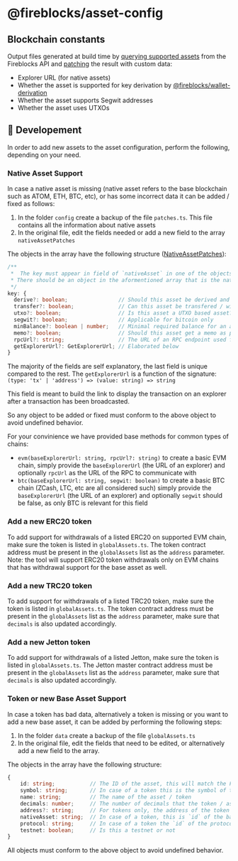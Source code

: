 # @fireblocks/asset-config

## Blockchain constants

Output files generated at build time by [querying supported assets](https://developers.fireblocks.com/reference/get_supported-assets) from the Fireblocks API and [patching](config/assetPatches.ts) the result with custom data:

- Explorer URL (for native assets)
- Whether the asset is supported for key derivation by [@fireblocks/wallet-derivation](../wallet-derivation/)
- Whether the asset supports Segwit addresses
- Whether the asset uses UTXOs

## :hammer: Developement

In order to add new assets to the asset configuration, perform the following, depending on your need.

### Native Asset Support

In case a native asset is missing (native asset refers to the base blockchain such as ATOM, ETH, BTC, etc), or has some incorrect data it can be added / fixed as follows:

1. In the folder `config` create a backup of the file `patches.ts`. This file contains all the information about native assets
2. In the original file, edit the fields needed or add a new field to the array `nativeAssetPatches`

The objects in the array have the following structure ([NativeAssetPatches](./types.ts#L21)):

```typescript
/**
 *  The key must appear in field of `nativeAsset` in one of the objects in the field globalAssets in `data/globalAssets.ts`.
 * There should be an object in the aformentioned array that is the native asset.
 */
key: {
  derive?: boolean;                // Should this asset be derived and presented as part of asset selection view
  transfer?: boolean;              // Can this asset be transfered / withdrawn?
  utxo?: boolean;                  // Is this asset a UTXO based asset?
  segwit?: boolean;                // Applicable for bitcoin only
  minBalance?: boolean | number;   // Minimal required balance for an account to exist - will limit withdrawal
  memo?: boolean;                  // Should this asset get a memo as part of transaction preparation?
  rpcUrl?: string;                 // The URL of an RPC endpoint used for communication
  getExplorerUrl?: GetExplorerUrl; // Elaborated below
}
```

The majority of the fields are self explanatory, the last field is unique compared to the rest. The `getExplorerUrl` is a function of the signature: `(type: 'tx' | 'address') => (value: string) => string`

This field is meant to build the link to display the transaction on an explorer after a transaction has been broadcasted.

So any object to be added or fixed must conform to the above object to avoid undefined behavior.

For your convinience we have provided base methods for common types of chains:

- `evm(baseExplorerUrl: string, rpcUrl?: string)` to create a basic EVM chain, simply provide the `baseExplorerUrl` (the URL of an explorer) and optionally `rpcUrl` as the URL of the RPC to communicate with
- `btc(baseExplorerUrl: string, segwit: boolean)` to create a basic BTC chain (ZCash, LTC, etc are all considered such) simply provide the `baseExplorerUrl` (the URL of an explorer) and optionally `segwit` should be false, as only BTC is relevant for this field

### Add a new ERC20 token

To add support for withdrawals of a listed ERC20 on supported EVM chain, make sure the token is listed in `globalAssets.ts`.
The token contract address must be present in the `globalAssets` list as the `address` parameter.
Note: the tool will support ERC20 token withdrawals only on EVM chains that has withdrawal support for the base asset as well.

### Add a new TRC20 token

To add support for withdrawals of a listed TRC20 token, make sure the token is listed in `globalAssets.ts`.
The token contract address must be present in the `globalAssets` list as the `address` parameter, make sure that `decimals` is also updated accordingly.

### Add a new Jetton token

To add support for withdrawals of a listed Jetton, make sure the token is listed in `globalAssets.ts`.
The Jetton master contract address must be present in the `globalAssets` list as the `address` parameter, make sure that `decimals` is also updated accordingly.

### Token or new Base Asset Support

In case a token has bad data, alternatively a token is missing or you want to add a new base asset, it can be added by performing the following steps:

1. In the folder `data` create a backup of the file `globalAssets.ts`
2. In the original file, edit the fields that need to be edited, or alternatively add a new field to the array.

The objects in the array have the following structure:

```typescript
{
    id: string;           // The ID of the asset, this will match the Fireblocks definition of this token / asset
    symbol: string;       // In case of a token this is the symbol of the token, if an asset it will match the `id` field
    name: string;         // The name of the asset / token
    decimals: number;     // The number of decimals that the token / asset has
    address?: string;     // For tokens only, the address of the token on the relevant chain
    nativeAsset: string;  // In case of a token, this is `id` of the base asset otherwise will match the current object's `id` field
    protocol: string;     // In case of a token the `id` of the protocol that this token uses otherwise will match the current object's `id` field
    testnet: boolean;     // Is this a testnet or not
}
```

All objects must conform to the above object to avoid undefined behavior.
